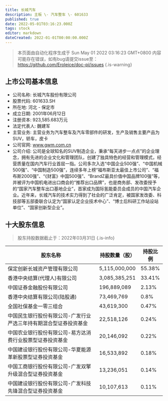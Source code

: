 ```yaml
---
title: 长城汽车
description: 主板 \- 汽车整车 \- 601633
published: true
date: 2022-05-01T03:16:23.000Z
tags: stock
editor: markdown
dateCreated: 2022-01-01T00:00:00.000Z
---
```


> 本页面由自动化程序生成于 Sun May 01 2022 03:16:23 GMT+0800
> 内容可能存在错误，如有bug请提交issue至：https://github.com/Eroleice/doc-pi/issues
{.is-warning}

## 上市公司基本信息
- 公司名称: 长城汽车股份有限公司
- 股票代码: 601633.SH
- 所在地: 河北 - 保定市
- 成立日期: 2001年06月12日
- 注册资本: 923,585.683万元
- 法定代表人: 魏建军
- 主营业务: 主营业务为汽车整车及汽车零部件的研发，生产及销售主要产品为SUV，轿车，皮卡
- 公司官网: www.gwm.com.cn
- 公司介绍: 公司是全球知名的SUV制造企业，秉承“每天进步一点点”的企业理念，拥有先进的企业文化和管理团队，创建了独具特色的经营和管理模式，经营质量在国内汽车行业首屈一指。公司多次入选“中国企业500强”、“中国机械500强”、“中国制造500强”，连续多年上榜“福布斯亚太最佳上市公司”、“福布斯2000强”、“《财富》中国500强”、“BrandZ最具价值中国品牌100强”等，并被评为中国机电进出口商会的“推荐出口品牌”，也是商务部、发改委授予的“国家汽车整车出口基地企业”，首家成为国际氢能委员会成员的中国汽车企业。近年来，长城汽车的技术实力得到了社会的广泛肯定，被国家发改委、科技部等五部委联合认定为“国家认定企业技术中心”、“博士后科研工作站设站单位”、“国家创新型企业”。


## 十大股东信息
> 股东持股数据截止于：2022年03月31日
{.is-info}

| 股东名称 | 持股数量（股） | 持股比例 |
| --- | --- | --- |
| 保定创新长城资产管理有限公司 | 5,115,000,000 | 55.38% |
| 香港中央结算(代理人)有限公司 | 3,085,385,251 | 33.41% |
| 中国证券金融股份有限公司 | 196,889,089 | 2.13% |
| 香港中央结算有限公司(陆股通) | 73,469,769 | 0.8% |
| 全国社保基金一零三组合 | 43,619,300 | 0.47% |
| 中国民生银行股份有限公司-广发行业严选三年持有期混合型证券投资基金 | 22,518,126 | 0.24% |
| 中国农业银行股份有限公司-易方达消费行业股票型证券投资基金 | 20,146,092 | 0.22% |
| 中国建设银行股份有限公司-华夏能源革新股票型证券投资基金 | 16,533,892 | 0.18% |
| 中国工商银行股份有限公司-广发双擎升级混合型证券投资基金 | 13,236,051 | 0.14% |
| 中国建设银行股份有限公司-广发科技先锋混合型证券投资基金 | 10,107,613 | 0.11% |





